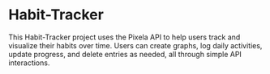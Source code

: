 # Habit-Tracker
This Habit-Tracker project uses the Pixela API to help users track and visualize their habits over time. Users can create graphs, log daily activities, update progress, and delete entries as needed, all through simple API interactions.
